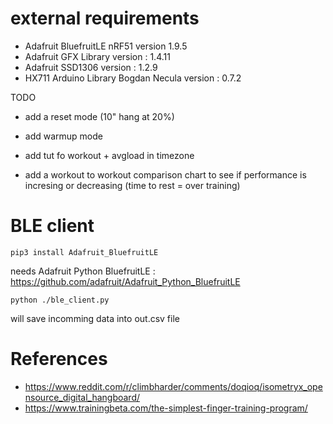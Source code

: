 # external requirements

- Adafruit BluefruitLE nRF51 version 1.9.5
- Adafruit GFX Library version : 1.4.11
- Adafruit SSD1306 version : 1.2.9
- HX711 Arduino Library Bogdan Necula version : 0.7.2


TODO


- add a reset mode (10" hang at 20%)
- add warmup mode
- add tut fo workout + avgload in timezone

- add a workout to workout comparison chart to see if performance is incresing or decreasing (time to rest = over training)




# BLE client

```
pip3 install Adafruit_BluefruitLE
```

needs Adafruit Python BluefruitLE : https://github.com/adafruit/Adafruit_Python_BluefruitLE

    python ./ble_client.py

will save incomming data into out.csv file


# References
- https://www.reddit.com/r/climbharder/comments/doqioq/isometryx_opensource_digital_hangboard/
- https://www.trainingbeta.com/the-simplest-finger-training-program/

